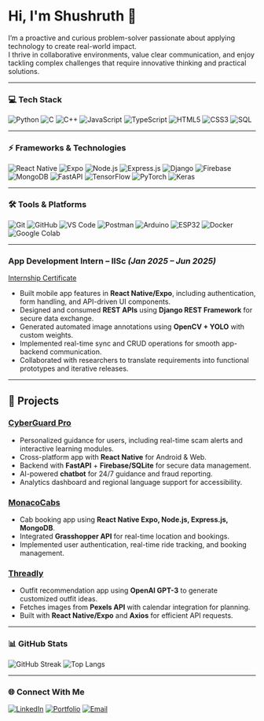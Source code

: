 # Hi, I'm Shushruth 👋

I’m a proactive and curious problem-solver passionate about applying technology to create real-world impact.  
I thrive in collaborative environments, value clear communication, and enjoy tackling complex challenges that require innovative thinking and practical solutions.

---

### 💻 Tech Stack
![Python](https://img.shields.io/badge/Python-3776AB?style=for-the-badge&logo=python&logoColor=white)
![C](https://img.shields.io/badge/C-00599C?style=for-the-badge&logo=c&logoColor=white)
![C++](https://img.shields.io/badge/C++-00599C?style=for-the-badge&logo=cplusplus&logoColor=white)
![JavaScript](https://img.shields.io/badge/JavaScript-F7DF1E?style=for-the-badge&logo=javascript&logoColor=black)
![TypeScript](https://img.shields.io/badge/TypeScript-3178C6?style=for-the-badge&logo=typescript&logoColor=white)
![HTML5](https://img.shields.io/badge/HTML5-E34F26?style=for-the-badge&logo=html5&logoColor=white)
![CSS3](https://img.shields.io/badge/CSS3-1572B6?style=for-the-badge&logo=css3&logoColor=white)
![SQL](https://img.shields.io/badge/SQL-003B57?style=for-the-badge&logo=postgresql&logoColor=white)

---

### ⚡ Frameworks & Technologies
![React Native](https://img.shields.io/badge/React_Native-61DAFB?style=for-the-badge&logo=react&logoColor=black)
![Expo](https://img.shields.io/badge/Expo-000020?style=for-the-badge&logo=expo&logoColor=white)
![Node.js](https://img.shields.io/badge/Node.js-339933?style=for-the-badge&logo=node-dot-js&logoColor=white)
![Express.js](https://img.shields.io/badge/Express.js-000000?style=for-the-badge&logo=express&logoColor=white)
![Django](https://img.shields.io/badge/Django-092E20?style=for-the-badge&logo=django&logoColor=white)
![Firebase](https://img.shields.io/badge/Firebase-FFCA28?style=for-the-badge&logo=firebase&logoColor=black)
![MongoDB](https://img.shields.io/badge/MongoDB-47A248?style=for-the-badge&logo=mongodb&logoColor=white)
![FastAPI](https://img.shields.io/badge/FastAPI-009688?style=for-the-badge&logo=fastapi&logoColor=white)
![TensorFlow](https://img.shields.io/badge/TensorFlow-FF6F00?style=for-the-badge&logo=tensorflow&logoColor=white)
![PyTorch](https://img.shields.io/badge/PyTorch-EE4C2C?style=for-the-badge&logo=pytorch&logoColor=white)
![Keras](https://img.shields.io/badge/Keras-D00000?style=for-the-badge&logo=keras&logoColor=white)

---

### 🛠️ Tools & Platforms
![Git](https://img.shields.io/badge/Git-F05032?style=for-the-badge&logo=git&logoColor=white)
![GitHub](https://img.shields.io/badge/GitHub-181717?style=for-the-badge&logo=github&logoColor=white)
![VS Code](https://img.shields.io/badge/VS_Code-007ACC?style=for-the-badge&logo=visualstudiocode&logoColor=white)
![Postman](https://img.shields.io/badge/Postman-FF6C37?style=for-the-badge&logo=postman&logoColor=white)
![Arduino](https://img.shields.io/badge/Arduino-00979D?style=for-the-badge&logo=arduino&logoColor=white)
![ESP32](https://img.shields.io/badge/ESP32-000000?style=for-the-badge&logo=espressif&logoColor=white)
![Docker](https://img.shields.io/badge/Docker-2496ED?style=for-the-badge&logo=docker&logoColor=white)
![Google Colab](https://img.shields.io/badge/Google_Colab-F9AB00?style=for-the-badge&logo=googlecolab&logoColor=black)

---

### **App Development Intern – IISc** *(Jan 2025 – Jun 2025)*  
[Internship Certificate](https://drive.google.com/file/d/1so97T_lUARCRfxcM-ppS1BxTvYKPJXws/view?usp=drive_link)  

- Built mobile app features in **React Native/Expo**, including authentication, form handling, and API-driven UI components.  
- Designed and consumed **REST APIs** using **Django REST Framework** for secure data exchange.  
- Generated automated image annotations using **OpenCV + YOLO** with custom weights.  
- Implemented real-time sync and CRUD operations for smooth app-backend communication.  
- Collaborated with researchers to translate requirements into functional prototypes and iterative releases.  

---

## 🚀 Projects

### **[CyberGuard Pro](https://github.com/EmperorGonneBerserk/CodeFury2)**  
- Personalized guidance for users, including real-time scam alerts and interactive learning modules.  
- Cross-platform app with **React Native** for Android & Web.  
- Backend with **FastAPI** + **Firebase/SQLite** for secure data management.  
- AI-powered **chatbot** for 24/7 guidance and fraud reporting.  
- Analytics dashboard and regional language support for accessibility.  

### **[MonacoCabs](https://github.com/EmperorGonneBerserk/MonacoCabsApp)**  
- Cab booking app using **React Native Expo, Node.js, Express.js, MongoDB**.  
- Integrated **Grasshopper API** for real-time location and bookings.  
- Implemented user authentication, real-time ride tracking, and booking management.  

### **[Threadly](https://github.com/EmperorGonneBerserk/BitNBuild)**  
- Outfit recommendation app using **OpenAI GPT-3** to generate customized outfit ideas.  
- Fetches images from **Pexels API** with calendar integration for planning.  
- Built with **React Native/Expo** and **Axios** for efficient API requests.  

---

### 📊 GitHub Stats

![GitHub Streak](https://streak-stats.demolab.com/?user=EmperorGonneBerserk&theme=tokyonight)
![Top Langs](https://github-readme-stats.vercel.app/api/top-langs/?username=EmperorGonneBerserk&layout=compact&theme=tokyonight)

---

### 🌐 Connect With Me
[![LinkedIn](https://img.shields.io/badge/LinkedIn-0077B5?style=for-the-badge&logo=linkedin&logoColor=white)](https://linkedin.com/in/your-profile)
[![Portfolio](https://img.shields.io/badge/Portfolio-000000?style=for-the-badge&logo=vercel&logoColor=white)](https://your-portfolio.com)
[![Email](https://img.shields.io/badge/Email-D14836?style=for-the-badge&logo=gmail&logoColor=white)](mailto:yourmail@gmail.com)
